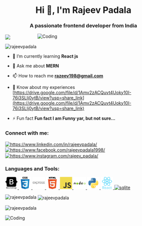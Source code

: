 <h1 align="center">Hi 👋, I'm Rajeev Padala</h1>
<h3 align="center">A passionate frontend developer from India</h3>
<img align="center" src="https://camo.githubusercontent.com/56362def1bbc81d47e30e00d1f680d6698e05f1175c47957ef4a058ff3a840d5/68747470733a2f2f6c66736f6c7574696f6e732e6e65742f77702d636f6e74656e742f75706c6f6164732f323032312f31322f46756c6c2d537461636b2d446576656c6f706d656e742d46656174757265642d496d6167652d4c6576656c466976652d536f6c7574696f6e732e676966">
<img align="right" alt="Coding" width="400" src="https://miro.medium.com/v2/resize:fit:800/1*eg4zTacGA7wQfxNJ7BgOCw.jpeg">

<p align="left"> <img src="https://komarev.com/ghpvc/?username=rajeevpadala&label=Profile%20views&color=0e75b6&style=flat" alt="rajeevpadala" /> </p>

- 🌱 I’m currently learning **React js**

- 💬 Ask me about **MERN**

- 📫 How to reach me **razeev198@gmail.com**

- 📄 Know about my experiences [https://drive.google.com/file/d/1Amv2zACQuvt4Uoky10I-76i3SLIj0ytB/view?usp=share_link](https://drive.google.com/file/d/1Amv2zACQuvt4Uoky10I-76i3SLIj0ytB/view?usp=share_link)

- ⚡ Fun fact **Fun fact I am Funny yar, but not sure...**

<h3 align="left">Connect with me:</h3>
<p align="left">
<a href="https://linkedin.com/in/https://www.linkedin.com/in/rajeevpadala/" target="blank"><img align="center" src="https://raw.githubusercontent.com/rahuldkjain/github-profile-readme-generator/master/src/images/icons/Social/linked-in-alt.svg" alt="https://www.linkedin.com/in/rajeevpadala/" height="30" width="40" /></a>
<a href="https://fb.com/https://www.facebook.com/rajeevpadala1998/" target="blank"><img align="center" src="https://raw.githubusercontent.com/rahuldkjain/github-profile-readme-generator/master/src/images/icons/Social/facebook.svg" alt="https://www.facebook.com/rajeevpadala1998/" height="30" width="40" /></a>
<a href="https://instagram.com/https://www.instagram.com/rajeev_padala/" target="blank"><img align="center" src="https://raw.githubusercontent.com/rahuldkjain/github-profile-readme-generator/master/src/images/icons/Social/instagram.svg" alt="https://www.instagram.com/rajeev_padala/" height="30" width="40" /></a>
</p>

<h3 align="left">Languages and Tools:</h3>
<p align="left"> <a href="https://getbootstrap.com" target="_blank" rel="noreferrer"> <img src="https://raw.githubusercontent.com/devicons/devicon/master/icons/bootstrap/bootstrap-plain-wordmark.svg" alt="bootstrap" width="40" height="40"/> </a> <a href="https://www.w3schools.com/css/" target="_blank" rel="noreferrer"> <img src="https://raw.githubusercontent.com/devicons/devicon/master/icons/css3/css3-original-wordmark.svg" alt="css3" width="40" height="40"/> </a> <a href="https://expressjs.com" target="_blank" rel="noreferrer"> <img src="https://raw.githubusercontent.com/devicons/devicon/master/icons/express/express-original-wordmark.svg" alt="express" width="40" height="40"/> </a> <a href="https://www.w3.org/html/" target="_blank" rel="noreferrer"> <img src="https://raw.githubusercontent.com/devicons/devicon/master/icons/html5/html5-original-wordmark.svg" alt="html5" width="40" height="40"/> </a> <a href="https://developer.mozilla.org/en-US/docs/Web/JavaScript" target="_blank" rel="noreferrer"> <img src="https://raw.githubusercontent.com/devicons/devicon/master/icons/javascript/javascript-original.svg" alt="javascript" width="40" height="40"/> </a> <a href="https://nodejs.org" target="_blank" rel="noreferrer"> <img src="https://raw.githubusercontent.com/devicons/devicon/master/icons/nodejs/nodejs-original-wordmark.svg" alt="nodejs" width="40" height="40"/> </a> <a href="https://www.python.org" target="_blank" rel="noreferrer"> <img src="https://raw.githubusercontent.com/devicons/devicon/master/icons/python/python-original.svg" alt="python" width="40" height="40"/> </a> <a href="https://reactjs.org/" target="_blank" rel="noreferrer"> <img src="https://raw.githubusercontent.com/devicons/devicon/master/icons/react/react-original-wordmark.svg" alt="react" width="40" height="40"/> </a> <a href="https://www.sqlite.org/" target="_blank" rel="noreferrer"> <img src="https://www.vectorlogo.zone/logos/sqlite/sqlite-icon.svg" alt="sqlite" width="40" height="40"/> </a> </p>

<p><img align="left" src="https://github-readme-stats.vercel.app/api/top-langs?username=rajeevpadala&show_icons=true&locale=en&layout=compact" alt="rajeevpadala" /></p>

<p>&nbsp;<img align="center" src="https://github-readme-stats.vercel.app/api?username=rajeevpadala&show_icons=true&locale=en" alt="rajeevpadala" /></p>

<p><img align="center" src="https://github-readme-streak-stats.herokuapp.com/?user=rajeevpadala&" alt="rajeevpadala" /></p>

<img align="center" alt="Coding" width="400" src="https://camo.githubusercontent.com/981201c7304431ca41ef0df9cde5ef444dbaa5b6eacbe74f35887f600247ca33/68747470733a2f2f6d656469612e74656e6f722e636f6d2f6262624e367855464c715941414141692f7468616e6b732e676966">
